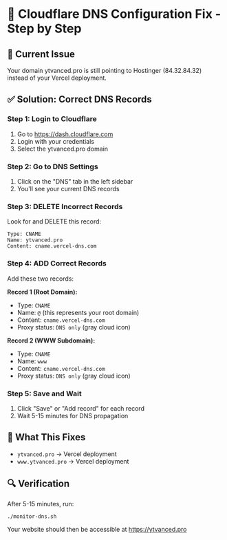 # 🔧 Cloudflare DNS Configuration Fix - Step by Step

## 🎯 Current Issue
Your domain ytvanced.pro is still pointing to Hostinger (84.32.84.32) instead of your Vercel deployment.

## ✅ Solution: Correct DNS Records

### Step 1: Login to Cloudflare
1. Go to https://dash.cloudflare.com
2. Login with your credentials
3. Select the ytvanced.pro domain

### Step 2: Go to DNS Settings
1. Click on the "DNS" tab in the left sidebar
2. You'll see your current DNS records

### Step 3: DELETE Incorrect Records
Look for and DELETE this record:
```
Type: CNAME
Name: ytvanced.pro
Content: cname.vercel-dns.com
```

### Step 4: ADD Correct Records
Add these two records:

**Record 1 (Root Domain):**
- Type: `CNAME`
- Name: `@` (this represents your root domain)
- Content: `cname.vercel-dns.com`
- Proxy status: `DNS only` (gray cloud icon)

**Record 2 (WWW Subdomain):**
- Type: `CNAME`
- Name: `www`
- Content: `cname.vercel-dns.com`
- Proxy status: `DNS only` (gray cloud icon)

### Step 5: Save and Wait
1. Click "Save" or "Add record" for each record
2. Wait 5-15 minutes for DNS propagation

## 🔄 What This Fixes
- `ytvanced.pro` → Vercel deployment
- `www.ytvanced.pro` → Vercel deployment

## 🔍 Verification
After 5-15 minutes, run:
```bash
./monitor-dns.sh
```

Your website should then be accessible at https://ytvanced.pro